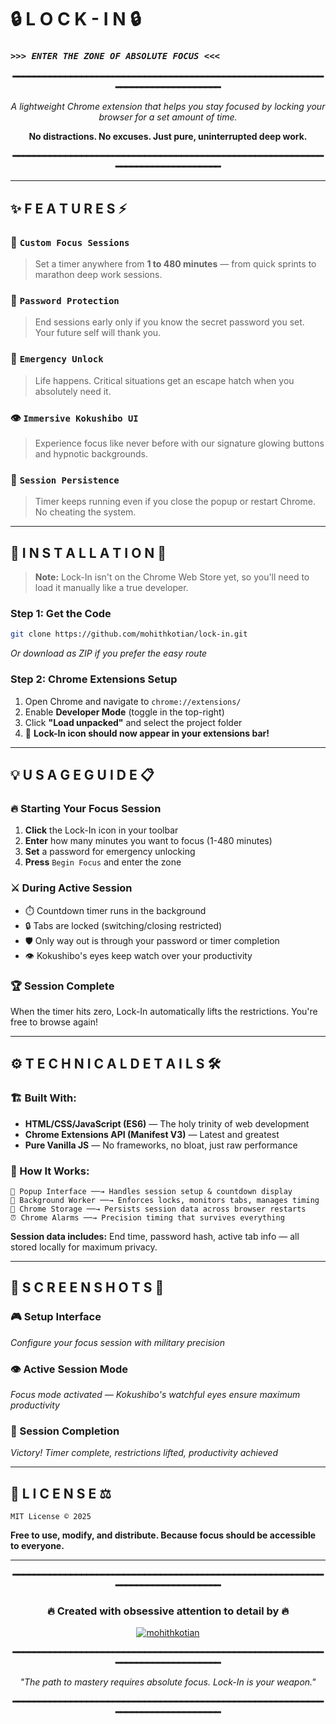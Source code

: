 # 🔒 **L O C K - I N** 🔒
### *`>>> ENTER THE ZONE OF ABSOLUTE FOCUS <<<`*

<div align="center">

**━━━━━━━━━━━━━━━━━━━━━━━━━━━━━━━━━━━━━━━━━━━━━━━━━━━━━━━━━━━━━━━━━━━━━━━━━━━━━━━**

*A lightweight Chrome extension that helps you stay focused by locking your browser for a set amount of time.*

**No distractions. No excuses. Just pure, uninterrupted deep work.**

**━━━━━━━━━━━━━━━━━━━━━━━━━━━━━━━━━━━━━━━━━━━━━━━━━━━━━━━━━━━━━━━━━━━━━━━━━━━━━━━**

</div>

---

## ✨ **F E A T U R E S** ⚡

### 🎯 **`Custom Focus Sessions`**
> Set a timer anywhere from **1 to 480 minutes** — from quick sprints to marathon deep work sessions.

### 🔐 **`Password Protection`** 
> End sessions early only if you know the secret password you set. Your future self will thank you.

### 🚨 **`Emergency Unlock`**
> Life happens. Critical situations get an escape hatch when you absolutely need it.

### 👁️ **`Immersive Kokushibo UI`**
> Experience focus like never before with our signature glowing buttons and hypnotic backgrounds.

### 💾 **`Session Persistence`**
> Timer keeps running even if you close the popup or restart Chrome. No cheating the system.

---

## 🚀 **I N S T A L L A T I O N** 🔧

> **Note:** Lock-In isn't on the Chrome Web Store yet, so you'll need to load it manually like a true developer.

### **Step 1: Get the Code**
```bash
git clone https://github.com/mohithkotian/lock-in.git
```
*Or download as ZIP if you prefer the easy route*

### **Step 2: Chrome Extensions Setup**
1. Open Chrome and navigate to `chrome://extensions/`
2. Enable **Developer Mode** (toggle in the top-right)
3. Click **"Load unpacked"** and select the project folder
4. 🎉 **Lock-In icon should now appear in your extensions bar!**

---

## 💡 **U S A G E   G U I D E** 📋

### **🔥 Starting Your Focus Session**
1. **Click** the Lock-In icon in your toolbar
2. **Enter** how many minutes you want to focus (1-480 minutes)
3. **Set** a password for emergency unlocking
4. **Press** `Begin Focus` and enter the zone

### **⚔️ During Active Session**
- ⏱️ Countdown timer runs in the background
- 🔒 Tabs are locked (switching/closing restricted)
- 🛡️ Only way out is through your password or timer completion
- 👁️ Kokushibo's eyes keep watch over your productivity

### **🏆 Session Complete**
When the timer hits zero, Lock-In automatically lifts the restrictions. You're free to browse again!

---

## ⚙️ **T E C H N I C A L   D E T A I L S** 🛠️

### **🏗️ Built With:**
- **HTML/CSS/JavaScript (ES6)** — The holy trinity of web development
- **Chrome Extensions API (Manifest V3)** — Latest and greatest
- **Pure Vanilla JS** — No frameworks, no bloat, just raw performance

### **🧠 How It Works:**
```
📱 Popup Interface ──→ Handles session setup & countdown display
🔧 Background Worker ──→ Enforces locks, monitors tabs, manages timing
💾 Chrome Storage ──→ Persists session data across browser restarts
⏰ Chrome Alarms ──→ Precision timing that survives everything
```

**Session data includes:** End time, password hash, active tab info — all stored locally for maximum privacy.

---

## 📸 **S C R E E N S H O T S** 📱

### **🎮 Setup Interface**
*Configure your focus session with military precision*

### **👁️ Active Session Mode** 
*Focus mode activated — Kokushibo's watchful eyes ensure maximum productivity*

### **🏁 Session Completion**
*Victory! Timer complete, restrictions lifted, productivity achieved*

---

## 📝 **L I C E N S E** ⚖️

```
MIT License © 2025
```

**Free to use, modify, and distribute. Because focus should be accessible to everyone.**

---

<div align="center">

**━━━━━━━━━━━━━━━━━━━━━━━━━━━━━━━━━━━━━━━━━━━━━━━━━━━━━━━━━━━━━━━━━━━━━━━━━━━━━━━**

### 🔥 **Created with obsessive attention to detail by** 🔥

[![mohithkotian](https://img.shields.io/badge/Author-mohithkotian-blue?style=for-the-badge&logo=github&logoColor=white)](https://github.com/mohithkotian)

**━━━━━━━━━━━━━━━━━━━━━━━━━━━━━━━━━━━━━━━━━━━━━━━━━━━━━━━━━━━━━━━━━━━━━━━━━━━━━━━**

*"The path to mastery requires absolute focus. Lock-In is your weapon."*

**━━━━━━━━━━━━━━━━━━━━━━━━━━━━━━━━━━━━━━━━━━━━━━━━━━━━━━━━━━━━━━━━━━━━━━━━━━━━━━━**

</div>
